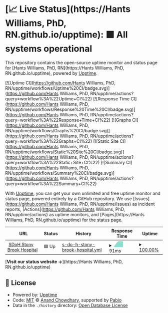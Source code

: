 # [📈 Live Status](https://Hants Williams, PhD, RN.github.io/upptime): <!--live status--> **🟩 All systems operational**

This repository contains the open-source uptime monitor and status page for [Hants Williams, PhD, RN](https://Hants Williams, PhD, RN.github.io/upptime), powered by [Upptime](https://github.com/upptime/upptime).

[![Uptime CI](https://github.com/Hants Williams, PhD, RN/upptime/workflows/Uptime%20CI/badge.svg)](https://github.com/Hants Williams, PhD, RN/upptime/actions?query=workflow%3A%22Uptime+CI%22)
[![Response Time CI](https://github.com/Hants Williams, PhD, RN/upptime/workflows/Response%20Time%20CI/badge.svg)](https://github.com/Hants Williams, PhD, RN/upptime/actions?query=workflow%3A%22Response+Time+CI%22)
[![Graphs CI](https://github.com/Hants Williams, PhD, RN/upptime/workflows/Graphs%20CI/badge.svg)](https://github.com/Hants Williams, PhD, RN/upptime/actions?query=workflow%3A%22Graphs+CI%22)
[![Static Site CI](https://github.com/Hants Williams, PhD, RN/upptime/workflows/Static%20Site%20CI/badge.svg)](https://github.com/Hants Williams, PhD, RN/upptime/actions?query=workflow%3A%22Static+Site+CI%22)
[![Summary CI](https://github.com/Hants Williams, PhD, RN/upptime/workflows/Summary%20CI/badge.svg)](https://github.com/Hants Williams, PhD, RN/upptime/actions?query=workflow%3A%22Summary+CI%22)

With [Upptime](https://upptime.js.org), you can get your own unlimited and free uptime monitor and status page, powered entirely by a GitHub repository. We use [Issues](https://github.com/Hants Williams, PhD, RN/upptime/issues) as incident reports, [Actions](https://github.com/Hants Williams, PhD, RN/upptime/actions) as uptime monitors, and [Pages](https://Hants Williams, PhD, RN.github.io/upptime) for the status page.

<!--start: status pages-->
<!-- This summary is generated by Upptime (https://github.com/upptime/upptime) -->
<!-- Do not edit this manually, your changes will be overwritten -->
<!-- prettier-ignore -->
| URL | Status | History | Response Time | Uptime |
| --- | ------ | ------- | ------------- | ------ |
| <img alt="" src="https://icons.duckduckgo.com/ip3/sdoh.ahi-projects.com.ico" height="13"> [SDoH Stony Brook Hospital](https://sdoh.ahi-projects.com/) | 🟩 Up | [s-do-h-stony-brook-hospital.yml](https://github.com/hantswilliams/upptime/commits/HEAD/history/s-do-h-stony-brook-hospital.yml) | <details><summary><img alt="Response time graph" src="./graphs/s-do-h-stony-brook-hospital/response-time-week.png" height="20"> 91ms</summary><br><a href="https://hantswilliams.github.io/upptime/history/s-do-h-stony-brook-hospital"><img alt="Response time 91" src="https://img.shields.io/endpoint?url=https%3A%2F%2Fraw.githubusercontent.com%2Fhantswilliams%2Fupptime%2FHEAD%2Fapi%2Fs-do-h-stony-brook-hospital%2Fresponse-time.json"></a><br><a href="https://hantswilliams.github.io/upptime/history/s-do-h-stony-brook-hospital"><img alt="24-hour response time 91" src="https://img.shields.io/endpoint?url=https%3A%2F%2Fraw.githubusercontent.com%2Fhantswilliams%2Fupptime%2FHEAD%2Fapi%2Fs-do-h-stony-brook-hospital%2Fresponse-time-day.json"></a><br><a href="https://hantswilliams.github.io/upptime/history/s-do-h-stony-brook-hospital"><img alt="7-day response time 91" src="https://img.shields.io/endpoint?url=https%3A%2F%2Fraw.githubusercontent.com%2Fhantswilliams%2Fupptime%2FHEAD%2Fapi%2Fs-do-h-stony-brook-hospital%2Fresponse-time-week.json"></a><br><a href="https://hantswilliams.github.io/upptime/history/s-do-h-stony-brook-hospital"><img alt="30-day response time 91" src="https://img.shields.io/endpoint?url=https%3A%2F%2Fraw.githubusercontent.com%2Fhantswilliams%2Fupptime%2FHEAD%2Fapi%2Fs-do-h-stony-brook-hospital%2Fresponse-time-month.json"></a><br><a href="https://hantswilliams.github.io/upptime/history/s-do-h-stony-brook-hospital"><img alt="1-year response time 91" src="https://img.shields.io/endpoint?url=https%3A%2F%2Fraw.githubusercontent.com%2Fhantswilliams%2Fupptime%2FHEAD%2Fapi%2Fs-do-h-stony-brook-hospital%2Fresponse-time-year.json"></a></details> | <details><summary><a href="https://hantswilliams.github.io/upptime/history/s-do-h-stony-brook-hospital">100.00%</a></summary><a href="https://hantswilliams.github.io/upptime/history/s-do-h-stony-brook-hospital"><img alt="All-time uptime 100.00%" src="https://img.shields.io/endpoint?url=https%3A%2F%2Fraw.githubusercontent.com%2Fhantswilliams%2Fupptime%2FHEAD%2Fapi%2Fs-do-h-stony-brook-hospital%2Fuptime.json"></a><br><a href="https://hantswilliams.github.io/upptime/history/s-do-h-stony-brook-hospital"><img alt="24-hour uptime 100.00%" src="https://img.shields.io/endpoint?url=https%3A%2F%2Fraw.githubusercontent.com%2Fhantswilliams%2Fupptime%2FHEAD%2Fapi%2Fs-do-h-stony-brook-hospital%2Fuptime-day.json"></a><br><a href="https://hantswilliams.github.io/upptime/history/s-do-h-stony-brook-hospital"><img alt="7-day uptime 100.00%" src="https://img.shields.io/endpoint?url=https%3A%2F%2Fraw.githubusercontent.com%2Fhantswilliams%2Fupptime%2FHEAD%2Fapi%2Fs-do-h-stony-brook-hospital%2Fuptime-week.json"></a><br><a href="https://hantswilliams.github.io/upptime/history/s-do-h-stony-brook-hospital"><img alt="30-day uptime 100.00%" src="https://img.shields.io/endpoint?url=https%3A%2F%2Fraw.githubusercontent.com%2Fhantswilliams%2Fupptime%2FHEAD%2Fapi%2Fs-do-h-stony-brook-hospital%2Fuptime-month.json"></a><br><a href="https://hantswilliams.github.io/upptime/history/s-do-h-stony-brook-hospital"><img alt="1-year uptime 100.00%" src="https://img.shields.io/endpoint?url=https%3A%2F%2Fraw.githubusercontent.com%2Fhantswilliams%2Fupptime%2FHEAD%2Fapi%2Fs-do-h-stony-brook-hospital%2Fuptime-year.json"></a></details>

<!--end: status pages-->

[**Visit our status website →**](https://Hants Williams, PhD, RN.github.io/upptime)

## 📄 License

- Powered by: [Upptime](https://github.com/upptime/upptime)
- Code: [MIT](./LICENSE) © [Anand Chowdhary](https://anandchowdhary.com), supported by [Pabio](https://pabio.com)
- Data in the `./history` directory: [Open Database License](https://opendatacommons.org/licenses/odbl/1-0/)
